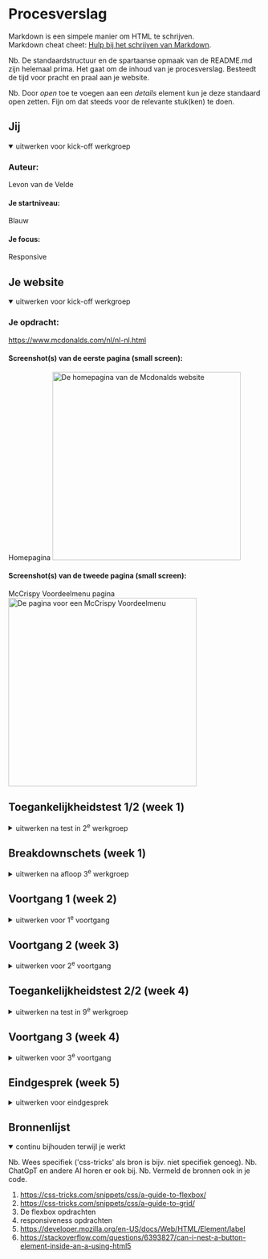 # Procesverslag
Markdown is een simpele manier om HTML te schrijven.  
Markdown cheat cheet: [Hulp bij het schrijven van Markdown](https://github.com/adam-p/markdown-here/wiki/Markdown-Cheatsheet).

Nb. De standaardstructuur en de spartaanse opmaak van de README.md zijn helemaal prima. Het gaat om de inhoud van je procesverslag. Besteedt de tijd voor pracht en praal aan je website.

Nb. Door *open* toe te voegen aan een *details* element kun je deze standaard open zetten. Fijn om dat steeds voor de relevante stuk(ken) te doen.





## Jij

<details open>
  <summary>uitwerken voor kick-off werkgroep</summary>

  ### Auteur:
  Levon van de Velde

  #### Je startniveau:
  Blauw

  #### Je focus:
  Responsive
 
</details>





## Je website

<details open>
  <summary>uitwerken voor kick-off werkgroep</summary>

  ### Je opdracht:
  https://www.mcdonalds.com/nl/nl-nl.html

  #### Screenshot(s) van de eerste pagina (small screen): 
  Homepagina 
  <img src="readme-images/Pagina-1.jpeg" width="375px" alt="De homepagina van de Mcdonalds website">

  #### Screenshot(s) van de tweede pagina (small screen):
  McCrispy Voordeelmenu pagina
  <img src="readme-images/Pagina-2.jpeg" width="375px" alt="De pagina voor een McCrispy Voordeelmenu">
 
</details>



## Toegankelijkheidstest 1/2 (week 1)

<details>
  <summary>uitwerken na test in 2<sup>e</sup> werkgroep</summary>

  ### Bevindingen
  Lijst met je bevindingen die in de test naar voren kwamen:
  De website van McDonalds is erg simpel dus er valt weinig te verbeteren.
  Ten eerste is er geen h1 op de homepagina van de website.
  Ten tweede bevatten de img geen alt tekst.
</details>



## Breakdownschets (week 1)

<details>
  <summary>uitwerken na afloop 3<sup>e</sup> werkgroep</summary>

  ### de hele pagina: 
  <img src="readme-images/lets-go.jpg" width="375px" alt="breakdown van de hele pagina">

  ### dynamisch deel: 
  <img src="readme-images/menutjes.jpg" width="375px" alt="breakdown van de hamburger menu">


</details>





## Voortgang 1 (week 2)

<details>
  <summary>uitwerken voor 1<sup>e</sup> voortgang</summary>

  ### Stand van zaken
  Deze week was niet lastig. 
  Alle oefeningen met grids, flexbox en javascript lukte me wel.
  Het enige wat ik nog lastig vindt is alles semantisch maken met html.

  ### Verslag van meeting
  Ik heb geleerd hoe je sections en articles opstelt en het verschil daarvan.
  Ook heb ik geleerd dat je een img kan doen in een h1.

</details>





## Voortgang 2 (week 3)

<details>
  <summary>uitwerken voor 2<sup>e</sup> voortgang</summary>

  ### Stand van zaken
  Deze week was lastig. Na alle html code te hebben geschreven begon ik een hamburger nav menu te maken voor mobiele schermen, maar het was ingewikkelder dan ik dacht. Ook nog was ik ziek aan het einde van de week dus kon ik niet veel verder komen.

  ### Verslag van meeting
  Ik was niet aanwezig bij deze meeting. Ik was ziek.

</details>





## Toegankelijkheidstest 2/2 (week 4)

<details>
  <summary>uitwerken na test in 9<sup>e</sup> werkgroep</summary>

  ### Bevindingen
  Lijst met je bevindingen die in de test naar voren kwamen (geef ook aan wat er verbeterd is):
  1. de headers zijn op goede volgorde.
  2. de homepagina bevat nu een h1.
  3. de website is meer responsive.
  4. de hamburgermenu button is beter gepositioneerd.
  5. images bevatten alt teksten waar het nodig is.
  6. hamburger menu buttons zijn niet zichtbaar voor screenreaders.

</details>





## Voortgang 3 (week 4)

<details>
  <summary>uitwerken voor 3<sup>e</sup> voortgang</summary>

  ### Stand van zaken
  Deze week ging beter dan vorige weken. Ik heb eindelijk de nav bar af met een hamburger menu. Ook heb ik alles goed kunnen stylen en lijkt mijn website sprekend op de echte website.

  ### Verslag van meeting
  Vasilus heeft mij nog uitlegt hoe je betere responsiveness kan hebben met grid.

</details>





## Eindgesprek (week 5)

<details>
  <summary>uitwerken voor eindgesprek</summary>

  ### Je uitkomst - karakteristiek screenshots:
  <img src="readme-images/Scherm­afbeelding 2024-12-09 om 01.44.15.png" width="375px" alt="uitkomst opdracht 1">


  ### Dit ging goed/Heb ik geleerd: 
  Ik heb geleerd hoe ik met grid en flexbox een mooie en professionele ontwerp kan maken voor een website. Ook heb ik geleerd hoe ik semantische code schrijf en hoe ik een webpagina responsive kan maken voor verschillende soorten schermen.
  Als laatste heb ik geleerd hoe ik op een simpele manier een hamburger menu kan maken en die koppelen met een button door middel van javascript.

  <img src="readme-images/Grid-navbar.png" width="375px" alt="top">


  ### Dit was lastig/Is niet gelukt:
  Het is mij niet gelukt om binnen de tijd een caroussel te maken zoals op de echte homepagina.

  <img src="readme-images/bummer.png" width="375px" alt="bummer">
</details>





## Bronnenlijst

<details open>
  <summary>continu bijhouden terwijl je werkt</summary>

  Nb. Wees specifiek ('css-tricks' als bron is bijv. niet specifiek genoeg). 
  Nb. ChatGpT en andere AI horen er ook bij.
  Nb. Vermeld de bronnen ook in je code.

  1. https://css-tricks.com/snippets/css/a-guide-to-flexbox/
  2. https://css-tricks.com/snippets/css/a-guide-to-grid/
  3. De flexbox opdrachten
  4. responsiveness opdrachten
  5. https://developer.mozilla.org/en-US/docs/Web/HTML/Element/label
  6. https://stackoverflow.com/questions/6393827/can-i-nest-a-button-element-inside-an-a-using-html5

</details>
